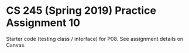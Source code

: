 # CS 245 (Spring 2019) Practice Assignment 10

Starter code (testing class / interface) for P08.
See assignment details on Canvas.
